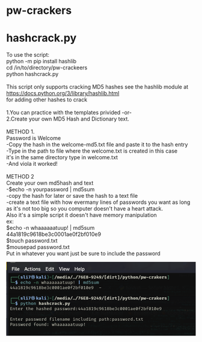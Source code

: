 # pw-crackers
# hashcrack.py
To use the script:<br/>
python -m pip install hashlib<br/>
cd /in/to/directory/pw-crackeers<br/>
python hashcrack.py<br/>
<br/>
This script only supports cracking MD5 hashes see the hashlib module at https://docs.python.org/3/library/hashlib.html<br/>
for adding other hashes to crack<br/>
<br />
1.You can practice with the templates privided -or-<br/>
2.Create your own MD5 Hash and Dictionary text.<br/>
<br/>
METHOD 1.<br/>
Password is Welcome<br/>
-Copy the hash in the welcome-md5.txt file and paste it to the hash entry<br/>
-Type in the path to file where the welcome.txt is created in this case<br/>
it's in the same directory type in welcome.txt<br/>
-And viola it worked!<br/>
<br/>
METHOD 2<br/>
Create your own md5hash and text<br/>
-$echo -n yourpassword | md5sum<br/>
-copy the hash for later or save the hash to a text file<br/>
-create a text file with how evermany lines of passwords you want as long<br/>
as it's not too big so you computer doesn't have a heart attack.<br/>
Also it's a simple script it doesn't have memory manipulation<br/>
ex:<br/>
  $echo -n whaaaaaatuup! | md5sum<br/>
  44a1819c9618be3c0001ae0f2bf010e9<br/>
  $touch password.txt<br/>
  $mousepad password.txt<br/>
  Put in whatever you want just be sure to include the password

![alt text](https://github.com/dirtybrie/ditched-n-fixed-py3/blob/base/pw-crakers/hashcrack.png?raw=true)
